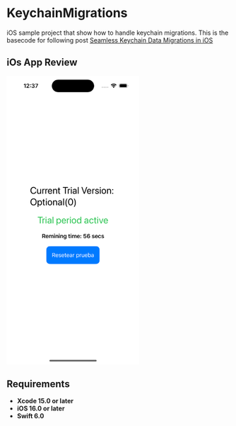# KeychainMigrations
iOS sample project that show how to handle keychain migrations. This is the basecode for following post [Seamless Keychain Data Migrations in iOS](https://javios.eu/uncategorized/seamless-keychain-data-migrations/)

## iOs App Review
<img src="media/review.png" alt="Playground on action" width="300">

## Requirements

- **Xcode 15.0 or later**
- **iOS 16.0 or later**
- **Swift 6.0**

